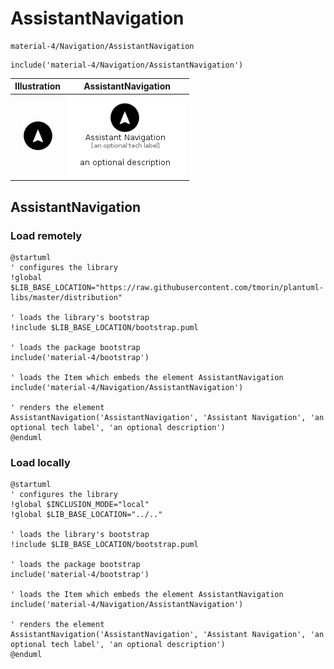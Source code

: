# AssistantNavigation


```text
material-4/Navigation/AssistantNavigation
```

```text
include('material-4/Navigation/AssistantNavigation')
```



| Illustration | AssistantNavigation |
| :---: | :---: |
| ![illustration for Illustration](../../material-4/Navigation/AssistantNavigation.png) | ![illustration for AssistantNavigation](../../material-4/Navigation/AssistantNavigation.Local.png) |




## AssistantNavigation

### Load remotely
```plantuml
@startuml
' configures the library
!global $LIB_BASE_LOCATION="https://raw.githubusercontent.com/tmorin/plantuml-libs/master/distribution"

' loads the library's bootstrap
!include $LIB_BASE_LOCATION/bootstrap.puml

' loads the package bootstrap
include('material-4/bootstrap')

' loads the Item which embeds the element AssistantNavigation
include('material-4/Navigation/AssistantNavigation')

' renders the element
AssistantNavigation('AssistantNavigation', 'Assistant Navigation', 'an optional tech label', 'an optional description')
@enduml
```

### Load locally
```plantuml
@startuml
' configures the library
!global $INCLUSION_MODE="local"
!global $LIB_BASE_LOCATION="../.."

' loads the library's bootstrap
!include $LIB_BASE_LOCATION/bootstrap.puml

' loads the package bootstrap
include('material-4/bootstrap')

' loads the Item which embeds the element AssistantNavigation
include('material-4/Navigation/AssistantNavigation')

' renders the element
AssistantNavigation('AssistantNavigation', 'Assistant Navigation', 'an optional tech label', 'an optional description')
@enduml
```

